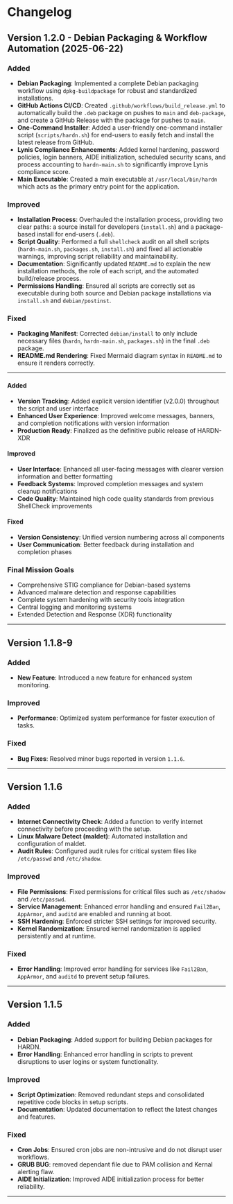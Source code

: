 # Changelog

## Version 1.2.0 - Debian Packaging & Workflow Automation (2025-06-22)

### Added
- **Debian Packaging**: Implemented a complete Debian packaging workflow using `dpkg-buildpackage` for robust and standardized installations.
- **GitHub Actions CI/CD**: Created `.github/workflows/build_release.yml` to automatically build the `.deb` package on pushes to `main` and `deb-package`, and create a GitHub Release with the package for pushes to `main`.
- **One-Command Installer**: Added a user-friendly one-command installer script (`scripts/hardn.sh`) for end-users to easily fetch and install the latest release from GitHub.
- **Lynis Compliance Enhancements**: Added kernel hardening, password policies, login banners, AIDE initialization, scheduled security scans, and process accounting to `hardn-main.sh` to significantly improve Lynis compliance score.
- **Main Executable**: Created a main executable at `/usr/local/bin/hardn` which acts as the primary entry point for the application.

### Improved
- **Installation Process**: Overhauled the installation process, providing two clear paths: a source install for developers (`install.sh`) and a package-based install for end-users (`.deb`).
- **Script Quality**: Performed a full `shellcheck` audit on all shell scripts (`hardn-main.sh`, `packages.sh`, `install.sh`) and fixed all actionable warnings, improving script reliability and maintainability.
- **Documentation**: Significantly updated `README.md` to explain the new installation methods, the role of each script, and the automated build/release process.
- **Permissions Handling**: Ensured all scripts are correctly set as executable during both source and Debian package installations via `install.sh` and `debian/postinst`.

### Fixed
- **Packaging Manifest**: Corrected `debian/install` to only include necessary files (`hardn`, `hardn-main.sh`, `packages.sh`) in the final `.deb` package.
- **README.md Rendering**: Fixed Mermaid diagram syntax in `README.md` to ensure it renders correctly.

---


#### Added
- **Version Tracking**: Added explicit version identifier (v2.0.0) throughout the script and user interface
- **Enhanced User Experience**: Improved welcome messages, banners, and completion notifications with version information
- **Production Ready**: Finalized as the definitive public release of HARDN-XDR

#### Improved
- **User Interface**: Enhanced all user-facing messages with clearer version information and better formatting
- **Feedback Systems**: Improved completion messages and system cleanup notifications
- **Code Quality**: Maintained high code quality standards from previous ShellCheck improvements

#### Fixed
- **Version Consistency**: Unified version numbering across all components
- **User Communication**: Better feedback during installation and completion phases

### Final Mission Goals
- Comprehensive STIG compliance for Debian-based systems
- Advanced malware detection and response capabilities
- Complete system hardening with security tools integration
- Central logging and monitoring systems
- Extended Detection and Response (XDR) functionality

---

## Version 1.1.8-9

### Added
- **New Feature**: Introduced a new feature for enhanced system monitoring.

### Improved
- **Performance**: Optimized system performance for faster execution of tasks.

### Fixed
- **Bug Fixes**: Resolved minor bugs reported in version `1.1.6`.

---
## Version 1.1.6

### Added
- **Internet Connectivity Check**: Added a function to verify internet connectivity before proceeding with the setup.
- **Linux Malware Detect (maldet)**: Automated installation and configuration of maldet.
- **Audit Rules**: Configured audit rules for critical system files like `/etc/passwd` and `/etc/shadow`.

### Improved
- **File Permissions**: Fixed permissions for critical files such as `/etc/shadow` and `/etc/passwd`.
- **Service Management**: Enhanced error handling and ensured `Fail2Ban`, `AppArmor`, and `auditd` are enabled and running at boot.
- **SSH Hardening**: Enforced stricter SSH settings for improved security.
- **Kernel Randomization**: Ensured kernel randomization is applied persistently and at runtime.

### Fixed
- **Error Handling**: Improved error handling for services like `Fail2Ban`, `AppArmor`, and `auditd` to prevent setup failures.


---

## Version 1.1.5

### Added
- **Debian Packaging**: Added support for building Debian packages for HARDN.
- **Error Handling**: Enhanced error handling in scripts to prevent disruptions to user logins or system functionality.

### Improved
- **Script Optimization**: Removed redundant steps and consolidated repetitive code blocks in setup scripts.
- **Documentation**: Updated documentation to reflect the latest changes and features.

### Fixed
- **Cron Jobs**: Ensured cron jobs are non-intrusive and do not disrupt user workflows.
- **GRUB BUG**: removed dependant file due to PAM collision and Kernal alerting flaw.
- **AIDE Initialization**: Improved AIDE initialization process for better reliability.


---

